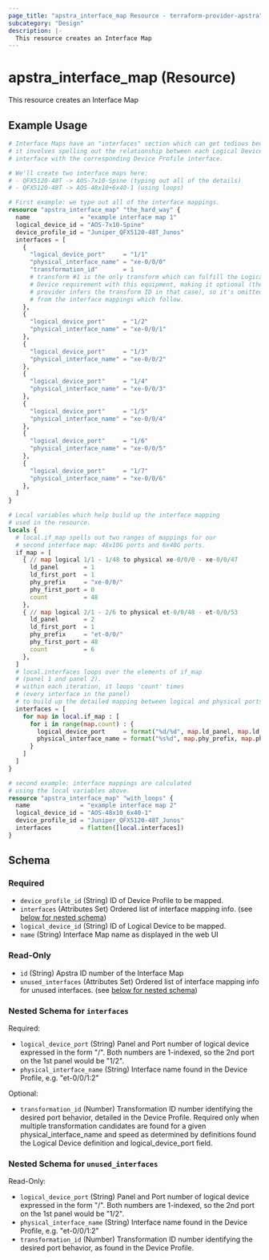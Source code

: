 ```yaml
---
page_title: "apstra_interface_map Resource - terraform-provider-apstra"
subcategory: "Design"
description: |-
  This resource creates an Interface Map
---
```


# apstra_interface_map (Resource)

This resource creates an Interface Map


## Example Usage

```terraform
# Interface Maps have an "interfaces" section which can get tedious because
# it involves spelling out the relationship between each Logical Device
# interface with the corresponding Device Profile interface.

# We'll create two interface maps here:
# - QFX5120-48T -> AOS-7x10-Spine (typing out all of the details)
# - QFX5120-48T -> AOS-48x10+6x40-1 (using loops)

# First example: we type out all of the interface mappings.
resource "apstra_interface_map" "the_hard_way" {
  name              = "example interface map 1"
  logical_device_id = "AOS-7x10-Spine"
  device_profile_id = "Juniper_QFX5120-48T_Junos"
  interfaces = [
    {
      "logical_device_port"     = "1/1"
      "physical_interface_name" = "xe-0/0/0"
      "transformation_id"       = 1
      # transform #1 is the only transform which can fulfill the Logical
      # Device requirement with this equipment, making it optional (the
      # provider infers the transform ID in that case), so it's omitted
      # from the interface mappings which follow.
    },
    {
      "logical_device_port"     = "1/2"
      "physical_interface_name" = "xe-0/0/1"
    },
    {
      "logical_device_port"     = "1/3"
      "physical_interface_name" = "xe-0/0/2"
    },
    {
      "logical_device_port"     = "1/4"
      "physical_interface_name" = "xe-0/0/3"
    },
    {
      "logical_device_port"     = "1/5"
      "physical_interface_name" = "xe-0/0/4"
    },
    {
      "logical_device_port"     = "1/6"
      "physical_interface_name" = "xe-0/0/5"
    },
    {
      "logical_device_port"     = "1/7"
      "physical_interface_name" = "xe-0/0/6"
    },
  ]
}

# Local variables which help build up the interface mapping
# used in the resource.
locals {
  # local.if_map spells out two ranges of mappings for our
  # second interface map: 48x10G ports and 6x40G ports.
  if_map = [
    { // map logical 1/1 - 1/48 to physical xe-0/0/0 - xe-0/0/47
      ld_panel       = 1
      ld_first_port  = 1
      phy_prefix     = "xe-0/0/"
      phy_first_port = 0
      count          = 48
    },
    { // map logical 2/1 - 2/6 to physical et-0/0/48 - et-0/0/53
      ld_panel       = 2
      ld_first_port  = 1
      phy_prefix     = "et-0/0/"
      phy_first_port = 48
      count          = 6
    },
  ]
  # local.interfaces loops over the elements of if_map
  # (panel 1 and panel 2).
  # within each iteration, it loops 'count' times
  # (every interface in the panel)
  # to build up the detailed mapping between logical and physical ports.
  interfaces = [
    for map in local.if_map : [
      for i in range(map.count) : {
        logical_device_port     = format("%d/%d", map.ld_panel, map.ld_first_port + i)
        physical_interface_name = format("%s%d", map.phy_prefix, map.phy_first_port + i)
      }
    ]
  ]
}

# second example: interface mappings are calculated
# using the local variables above.
resource "apstra_interface_map" "with_loops" {
  name              = "example interface map 2"
  logical_device_id = "AOS-48x10_6x40-1"
  device_profile_id = "Juniper_QFX5120-48T_Junos"
  interfaces        = flatten([local.interfaces])
}
```

<!-- schema generated by tfplugindocs -->
## Schema

### Required

- `device_profile_id` (String) ID of Device Profile to be mapped.
- `interfaces` (Attributes Set) Ordered list of interface mapping info. (see [below for nested schema](#nestedatt--interfaces))
- `logical_device_id` (String) ID of Logical Device to be mapped.
- `name` (String) Interface Map name as displayed in the web UI

### Read-Only

- `id` (String) Apstra ID number of the Interface Map
- `unused_interfaces` (Attributes Set) Ordered list of interface mapping info for unused interfaces. (see [below for nested schema](#nestedatt--unused_interfaces))

<a id="nestedatt--interfaces"></a>
### Nested Schema for `interfaces`

Required:

- `logical_device_port` (String) Panel and Port number of logical device expressed in the form "<panel>/<port>". Both numbers are 1-indexed, so the 2nd port on the 1st panel would be "1/2".
- `physical_interface_name` (String) Interface name found in the Device Profile, e.g. "et-0/0/1:2"

Optional:

- `transformation_id` (Number) Transformation ID number identifying the desired port behavior, detailed in the Device Profile. Required only when multiple transformation candidates are found for a given physical_interface_name and speed as determined by definitions found the Logical Device definition and logical_device_port field.


<a id="nestedatt--unused_interfaces"></a>
### Nested Schema for `unused_interfaces`

Read-Only:

- `logical_device_port` (String) Panel and Port number of logical device expressed in the form "<panel>/<port>". Both numbers are 1-indexed, so the 2nd port on the 1st panel would be "1/2".
- `physical_interface_name` (String) Interface name found in the Device Profile, e.g. "et-0/0/1:2"
- `transformation_id` (Number) Transformation ID number identifying the desired port behavior, as found in the Device Profile.
